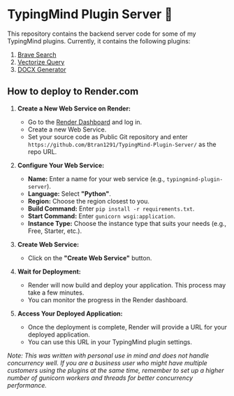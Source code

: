 # TypingMind Plugin Server 🚀

This repository contains the backend server code for some of my TypingMind plugins. Currently, it contains the following plugins:
1. [Brave Search](https://cloud.typingmind.com/plugins/p-01JJD655P2QCGCG3MGBQ50RCSV)
2. [Vectorize Query](https://cloud.typingmind.com/plugins/p-01JJD662KCM4X901JRQRF8DG6F)
3. [DOCX Generator](https://cloud.typingmind.com/plugins/p-01JM2R9TM8GVJJGAKGWAN1YR8E)

## How to deploy to Render.com

1.  **Create a New Web Service on Render:**
    *   Go to the [Render Dashboard](https://dashboard.render.com/) and log in.
    *   Create a new Web Service.
    *   Set your source code as Public Git repository and enter `https://github.com/Btran1291/TypingMind-Plugin-Server/` as the repo URL.

2.  **Configure Your Web Service:**
    *   **Name:** Enter a name for your web service (e.g., `typingmind-plugin-server`).
    *   **Language:** Select **"Python"**.
    *   **Region:** Choose the region closest to you.
    *   **Build Command:** Enter `pip install -r requirements.txt`.
    *   **Start Command:** Enter `gunicorn wsgi:application`.
    *   **Instance Type:** Choose the instance type that suits your needs (e.g., Free, Starter, etc.).

3.  **Create Web Service:**
    *   Click on the **"Create Web Service"** button.

4.  **Wait for Deployment:**
    *   Render will now build and deploy your application. This process may take a few minutes.
    *   You can monitor the progress in the Render dashboard.

5.  **Access Your Deployed Application:**
    *   Once the deployment is complete, Render will provide a URL for your deployed application.
    *   You can use this URL in your TypingMind plugin settings.

*Note: This was written with personal use in mind and does not handle concurrency well. If you are a business user who might have multiple customers using the plugins at the same time, remember to set up a higher number of gunicorn workers and threads for better concurrency performance.*
